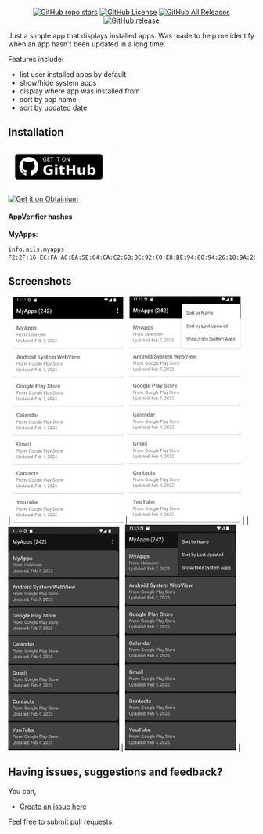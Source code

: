 <div align="center">

[![GitHub repo stars](https://img.shields.io/github/stars/ail1020/MyApps?style=flat)](https://github.com/ail1020/MyApps/stargazers)
[![GitHub License](https://img.shields.io/github/license/ail1020/MyApps)](https://github.com/ail1020/MyApps/blob/master/LICENSE)
[![GitHub All Releases](https://img.shields.io/github/downloads/ail1020/MyApps/total.svg)](https://github.com/ail1020/MyApps/releases/)
[![GitHub release](https://img.shields.io/github/v/release/ail1020/MyApps?display_name=release)](https://github.com/ail1020/MyApps/releases)

</div>

Just a simple app that displays installed apps. Was made to help me identify when an app hasn't been updated in a long time.

Features include:
- list user installed apps by default
- show/hide system apps
- display where app was installed from
- sort by app name
- sort by updated date

## Installation

[<img src="https://raw.githubusercontent.com/Kunzisoft/Github-badge/main/get-it-on-github.png" alt="Get it on GitHub" height="80">](https://github.com/ail1020/MyApps/releases)

[<img src="https://raw.githubusercontent.com/ImranR98/Obtainium/main/assets/graphics/badge_obtainium.png" alt="Get it on Obtainium" height="58">](https://apps.obtainium.imranr.dev/redirect?r=obtainium://app/%7B%22id%22%3A%22info.ails.myapps%22%2C%22url%22%3A%22https%3A%2F%2Fgithub.com%2Fail1020%2FMyApps%22%2C%22author%22%3A%22ail1020%22%2C%22name%22%3A%22MyApps%22%2C%22preferredApkIndex%22%3A0%2C%22additionalSettings%22%3A%22%7B%5C%22includePrereleases%5C%22%3Afalse%2C%5C%22fallbackToOlderReleases%5C%22%3Atrue%2C%5C%22filterReleaseTitlesByRegEx%5C%22%3A%5C%22%5C%22%2C%5C%22filterReleaseNotesByRegEx%5C%22%3A%5C%22%5C%22%2C%5C%22verifyLatestTag%5C%22%3Afalse%2C%5C%22dontSortReleasesList%5C%22%3Afalse%2C%5C%22useLatestAssetDateAsReleaseDate%5C%22%3Afalse%2C%5C%22trackOnly%5C%22%3Afalse%2C%5C%22versionExtractionRegEx%5C%22%3A%5C%22%5C%22%2C%5C%22matchGroupToUse%5C%22%3A%5C%22$0%5C%22%2C%5C%22versionDetection%5C%22%3Atrue%2C%5C%22releaseDateAsVersion%5C%22%3Afalse%2C%5C%22useVersionCodeAsOSVersion%5C%22%3Afalse%2C%5C%22apkFilterRegEx%5C%22%3A%5C%22%5C%22%2C%5C%22invertAPKFilter%5C%22%3Afalse%2C%5C%22autoApkFilterByArch%5C%22%3Atrue%2C%5C%22appName%5C%22%3A%5C%22%5C%22%2C%5C%22shizukuPretendToBeGooglePlay%5C%22%3Afalse%2C%5C%22exemptFromBackgroundUpdates%5C%22%3Afalse%2C%5C%22skipUpdateNotifications%5C%22%3Afalse%2C%5C%22about%5C%22%3A%5C%22%5C%22%7D%22%2C%22overrideSource%22%3Anull%7D)

#### AppVerifier hashes 
**MyApps**: 
```
info.ails.myapps
F2:2F:16:EC:FA:A0:EA:5E:C4:CA:C2:6B:0C:92:C0:E8:DE:94:80:94:26:18:9A:2C:A8:5E:1E:BE:45:70:67:DB
```

## Screenshots

| <img src="screenshots/Example_App_List.png" width=45%> | <img src="screenshots/Menu.png" width=45%> |
| <img src="screenshots/Example_App_List_Dark.png" width=45%> | <img src="screenshots/Menu_Dark.png" width=45%> |

## Having issues, suggestions and feedback?

You can,
- [Create an issue here](https://github.com/ail1020/MyApps/issues)

Feel free to [submit pull requests](https://github.com/ail1020/MyApps/pulls).
